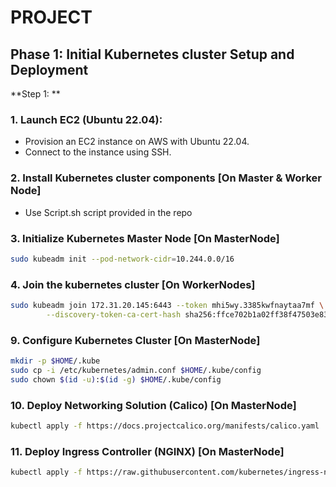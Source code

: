 # PROJECT

## **Phase 1: Initial Kubernetes cluster Setup and Deployment**
**Step 1: **

### 1. Launch EC2 (Ubuntu 22.04): 
- Provision an EC2 instance on AWS with Ubuntu 22.04.
- Connect to the instance using SSH.

### 2. Install Kubernetes cluster components [On Master & Worker Node]

- Use Script.sh script provided in the repo

### 3. Initialize Kubernetes Master Node [On MasterNode]

```bash
sudo kubeadm init --pod-network-cidr=10.244.0.0/16
```

### 4. Join the kubernetes cluster [On WorkerNodes]

```bash
sudo kubeadm join 172.31.20.145:6443 --token mhi5wy.3385kwfnaytaa7mf \
        --discovery-token-ca-cert-hash sha256:ffce702b1a02ff38f47503e83b74d7ad188f49daa31bee1a98e3813b73234a87
```

### 9. Configure Kubernetes Cluster [On MasterNode]

```bash
mkdir -p $HOME/.kube
sudo cp -i /etc/kubernetes/admin.conf $HOME/.kube/config
sudo chown $(id -u):$(id -g) $HOME/.kube/config
```

### 10. Deploy Networking Solution (Calico) [On MasterNode]

```bash
kubectl apply -f https://docs.projectcalico.org/manifests/calico.yaml
```

### 11. Deploy Ingress Controller (NGINX) [On MasterNode]

```bash
kubectl apply -f https://raw.githubusercontent.com/kubernetes/ingress-nginx/controller-v0.49.0/deploy/static/provider/baremetal/deploy.yaml
```

